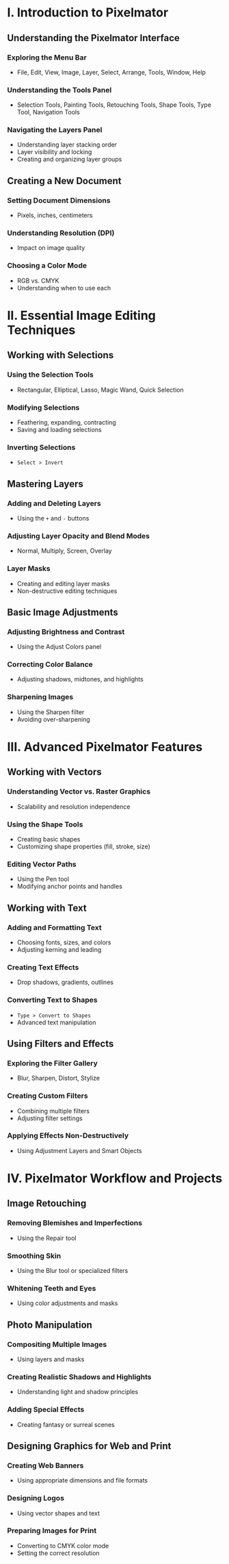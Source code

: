 # I. Introduction to Pixelmator

## Understanding the Pixelmator Interface

### Exploring the Menu Bar
*   File, Edit, View, Image, Layer, Select, Arrange, Tools, Window, Help

### Understanding the Tools Panel
*   Selection Tools, Painting Tools, Retouching Tools, Shape Tools, Type Tool, Navigation Tools

### Navigating the Layers Panel
*   Understanding layer stacking order
*   Layer visibility and locking
*   Creating and organizing layer groups

## Creating a New Document

### Setting Document Dimensions
*   Pixels, inches, centimeters

### Understanding Resolution (DPI)
*   Impact on image quality

### Choosing a Color Mode
*   RGB vs. CMYK
*   Understanding when to use each

# II. Essential Image Editing Techniques

## Working with Selections

### Using the Selection Tools
*   Rectangular, Elliptical, Lasso, Magic Wand, Quick Selection

### Modifying Selections
*   Feathering, expanding, contracting
*   Saving and loading selections

### Inverting Selections
*   `Select > Invert`

## Mastering Layers

### Adding and Deleting Layers
*   Using the `+` and `-` buttons

### Adjusting Layer Opacity and Blend Modes
*   Normal, Multiply, Screen, Overlay

### Layer Masks
*   Creating and editing layer masks
*   Non-destructive editing techniques

## Basic Image Adjustments

### Adjusting Brightness and Contrast
*   Using the Adjust Colors panel

### Correcting Color Balance
*   Adjusting shadows, midtones, and highlights

### Sharpening Images
*   Using the Sharpen filter
*   Avoiding over-sharpening

# III. Advanced Pixelmator Features

## Working with Vectors

### Understanding Vector vs. Raster Graphics
*   Scalability and resolution independence

### Using the Shape Tools
*   Creating basic shapes
*   Customizing shape properties (fill, stroke, size)

### Editing Vector Paths
*   Using the Pen tool
*   Modifying anchor points and handles

## Working with Text

### Adding and Formatting Text
*   Choosing fonts, sizes, and colors
*   Adjusting kerning and leading

### Creating Text Effects
*   Drop shadows, gradients, outlines

### Converting Text to Shapes
*   `Type > Convert to Shapes`
*   Advanced text manipulation

## Using Filters and Effects

### Exploring the Filter Gallery
*   Blur, Sharpen, Distort, Stylize

### Creating Custom Filters
*   Combining multiple filters
*   Adjusting filter settings

### Applying Effects Non-Destructively
*   Using Adjustment Layers and Smart Objects

# IV. Pixelmator Workflow and Projects

## Image Retouching

### Removing Blemishes and Imperfections
*   Using the Repair tool

### Smoothing Skin
*   Using the Blur tool or specialized filters

### Whitening Teeth and Eyes
*   Using color adjustments and masks

## Photo Manipulation

### Compositing Multiple Images
*   Using layers and masks

### Creating Realistic Shadows and Highlights
*   Understanding light and shadow principles

### Adding Special Effects
*   Creating fantasy or surreal scenes

## Designing Graphics for Web and Print

### Creating Web Banners
*   Using appropriate dimensions and file formats

### Designing Logos
*   Using vector shapes and text

### Preparing Images for Print
*   Converting to CMYK color mode
*   Setting the correct resolution
